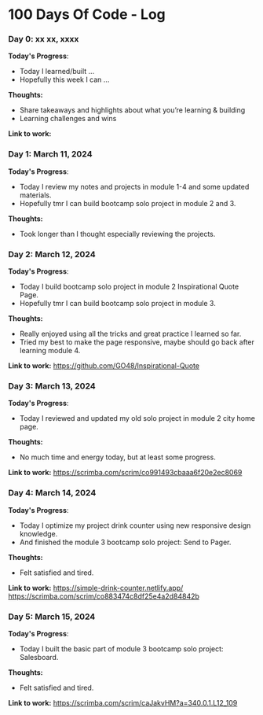 # 100 Days Of Code - Log

### Day 0: xx xx, xxxx

**Today's Progress**:
- Today I learned/built ...
- Hopefully this week I can ...

**Thoughts:**
- Share takeaways and highlights about what you’re learning & building
- Learning challenges and wins

**Link to work:**

### Day 1: March 11, 2024

**Today's Progress**:
- Today I review my notes and projects in module 1-4 and some updated materials.
- Hopefully tmr I can build bootcamp solo project in module 2 and 3.

**Thoughts:**
- Took longer than I thought especially reviewing the projects.

### Day 2: March 12, 2024

**Today's Progress**:
- Today I build bootcamp solo project in module 2 Inspirational Quote Page.
- Hopefully tmr I can build bootcamp solo project in module 3.

**Thoughts:**
- Really enjoyed using all the tricks and great practice I learned so far.
- Tried my best to make the page responsive, maybe should go back after learning module 4.

**Link to work:** https://github.com/GO48/Inspirational-Quote

### Day 3: March 13, 2024

**Today's Progress**:
- Today I reviewed and updated my old solo project in module 2 city home page.

**Thoughts:**
- No much time and energy today, but at least some progress.

**Link to work:** https://scrimba.com/scrim/co991493cbaaa6f20e2ec8069

### Day 4: March 14, 2024

**Today's Progress**:
- Today I optimize my project drink counter using new responsive design knowledge.
- And finished the module 3 bootcamp solo project: Send to Pager.

**Thoughts:**
- Felt satisfied and tired.

**Link to work:** https://simple-drink-counter.netlify.app/ https://scrimba.com/scrim/co883474c8df25e4a2d84842b

### Day 5: March 15, 2024

**Today's Progress**:
- Today I built the basic part of module 3 bootcamp solo project: Salesboard.

**Thoughts:**
- Felt satisfied and tired.

**Link to work:** https://scrimba.com/scrim/caJakvHM?a=340.0.1.L12_109